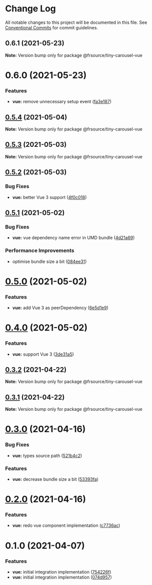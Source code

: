 # Change Log

All notable changes to this project will be documented in this file.
See [Conventional Commits](https://conventionalcommits.org) for commit guidelines.

## 0.6.1 (2021-05-23)

**Note:** Version bump only for package @frsource/tiny-carousel-vue





# 0.6.0 (2021-05-23)


### Features

* **vue:** remove unnecessary setup event ([fa3e187](https://github.com/FRSource/tiny-carousel/commit/fa3e1874678b0fed63f32ceccf51d2ba4d2a7800))





## [0.5.4](https://github.com/FRSource/tiny-carousel/compare/@frsource/tiny-carousel-vue@0.5.3...@frsource/tiny-carousel-vue@0.5.4) (2021-05-04)

**Note:** Version bump only for package @frsource/tiny-carousel-vue





## [0.5.3](https://github.com/FRSource/tiny-carousel/compare/@frsource/tiny-carousel-vue@0.5.2...@frsource/tiny-carousel-vue@0.5.3) (2021-05-03)

**Note:** Version bump only for package @frsource/tiny-carousel-vue





## [0.5.2](https://github.com/FRSource/tiny-carousel/compare/@frsource/tiny-carousel-vue@0.5.1...@frsource/tiny-carousel-vue@0.5.2) (2021-05-03)


### Bug Fixes

* **vue:** better Vue 3 support ([4f0c018](https://github.com/FRSource/tiny-carousel/commit/4f0c018000ed9143678e7907586fa3248ece5039))





## [0.5.1](https://github.com/FRSource/tiny-carousel/compare/@frsource/tiny-carousel-vue@0.5.0...@frsource/tiny-carousel-vue@0.5.1) (2021-05-02)


### Bug Fixes

* **vue:** vue dependency name error in UMD bundle ([4d21a69](https://github.com/FRSource/tiny-carousel/commit/4d21a69d29ecaf09353c37e7b93b8124bc80f3e9))


### Performance Improvements

* optimise bundle size a bit ([084ee31](https://github.com/FRSource/tiny-carousel/commit/084ee31ad850633830d31e3a0541f040f397335f))





# [0.5.0](https://github.com/FRSource/tiny-carousel/compare/@frsource/tiny-carousel-vue@0.4.0...@frsource/tiny-carousel-vue@0.5.0) (2021-05-02)


### Features

* **vue:** add Vue 3 as peerDependency ([6e5d1e9](https://github.com/FRSource/tiny-carousel/commit/6e5d1e957934c4f21aa8bfc84d8216b3964bf474))





# [0.4.0](https://github.com/FRSource/tiny-carousel/compare/@frsource/tiny-carousel-vue@0.3.2...@frsource/tiny-carousel-vue@0.4.0) (2021-05-02)


### Features

* **vue:** support Vue 3 ([3de31a5](https://github.com/FRSource/tiny-carousel/commit/3de31a5ff1698a36364ab07f90ec18b2c4100453))





## [0.3.2](https://github.com/FRSource/tiny-carousel/compare/@frsource/tiny-carousel-vue@0.3.1...@frsource/tiny-carousel-vue@0.3.2) (2021-04-22)

**Note:** Version bump only for package @frsource/tiny-carousel-vue





## [0.3.1](https://github.com/FRSource/tiny-carousel/compare/@frsource/tiny-carousel-vue@0.3.0...@frsource/tiny-carousel-vue@0.3.1) (2021-04-22)

**Note:** Version bump only for package @frsource/tiny-carousel-vue





# [0.3.0](https://github.com/FRSource/tiny-carousel/compare/@frsource/tiny-carousel-vue@0.2.0...@frsource/tiny-carousel-vue@0.3.0) (2021-04-16)


### Bug Fixes

* **vue:** types source path ([521b4c2](https://github.com/FRSource/tiny-carousel/commit/521b4c2d67e48a5e2cac37583a73fe14c11a842d))


### Features

* **vue:** decrease bundle size a bit ([53393fa](https://github.com/FRSource/tiny-carousel/commit/53393fa40d63c1acca63400e6d33ca20c91b7b30))





# [0.2.0](https://github.com/FRSource/tiny-carousel/compare/@frsource/tiny-carousel-vue@0.1.0...@frsource/tiny-carousel-vue@0.2.0) (2021-04-16)


### Features

* **vue:** redo vue component implementation ([c7736ac](https://github.com/FRSource/tiny-carousel/commit/c7736acbe9590b70932da858255ab25ba5e40299))





# 0.1.0 (2021-04-07)


### Features

* **vue:** initial integration implementation ([754226f](https://github.com/FRSource/tiny-carousel/commit/754226fbc6a98f9b8f2cad2ea8c53d26904603f6))
* **vue:** initial integration implementation ([074d957](https://github.com/FRSource/tiny-carousel/commit/074d9573ae36a8a35c6b0fc28c940bfd25c4e95e))
